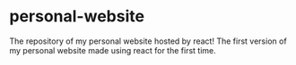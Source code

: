 # personal-website
The repository of my personal website hosted by react!
The first version of my personal website made using react for the first time.

